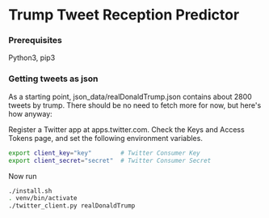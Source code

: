# Trump Tweet Reception Predictor
### Prerequisites
Python3, pip3
### Getting tweets as json
As a starting point, json\_data/realDonaldTrump.json contains about 2800 tweets by trump. There should be no need to fetch more for now, but here's how anyway:

Register a Twitter app at apps.twitter.com. Check the Keys and Access Tokens page, and set the following environment variables.
```sh
export client_key="key"        # Twitter Consumer Key
export client_secret="secret"  # Twitter Consumer Secret
```
Now run
```sh
./install.sh
. venv/bin/activate
./twitter_client.py realDonaldTrump
```
